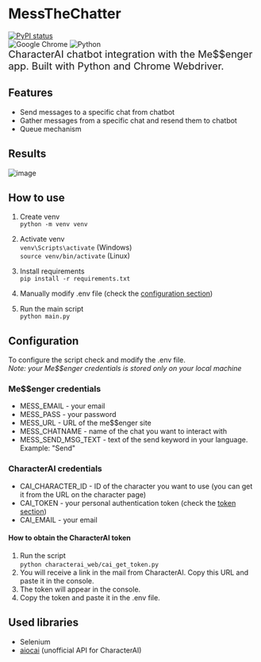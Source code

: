 # MessTheChatter </br>
[![PyPI status](https://img.shields.io/pypi/status/ansicolortags.svg)](https://pypi.python.org/pypi/ansicolortags/)</br>
![Google Chrome](https://img.shields.io/badge/Google%20Chrome-4285F4?style=for-the-badge&logo=GoogleChrome&logoColor=white)
![Python](https://img.shields.io/badge/python-3670A0?style=for-the-badge&logo=python&logoColor=ffdd54)</br>
<span style="font-size:20px">CharacterAI chatbot integration with the Me$$enger app. Built with Python and Chrome Webdriver.</span>

## Features
- Send messages to a specific chat from chatbot
- Gather messages from a specific chat and resend them to chatbot
- Queue mechanism

## Results
![image](https://github.com/user-attachments/assets/63e2e6ec-2880-42a8-9286-d538eb93a7ee)


## How to use
1. Create venv <br/>
```python -m venv venv```

2. Activate venv<br/>
```venv\Scripts\activate``` (Windows)<br/>
```source venv/bin/activate``` (Linux)

3. Install requirements<br/>
```pip install -r requirements.txt```

4. Manually modify .env file (check the [configuration section](##Configuration))

4. Run the main script<br/>
```python main.py```

## Configuration
To configure the script check and modify the .env file.</br>
<i>Note: your Me$$enger credentials is stored only on your local machine</i>

### Me$$enger credentials
- MESS_EMAIL - your email
- MESS_PASS - your password
- MESS_URL - URL of the me$$enger site
- MESS_CHATNAME - name of the chat you want to interact with
- MESS_SEND_MSG_TEXT - text of the send keyword in your language. Example: "Send"

### CharacterAI credentials
- CAI_CHARACTER_ID - ID of the character you want to use (you can get it from the URL on the character page)
- CAI_TOKEN - your personal authentication token (check the [token section](####How-to-obtain-the-CharacterAI-token))
- CAI_EMAIL - your email

#### How to obtain the CharacterAI token
1. Run the script</br>
```python characterai_web/cai_get_token.py``` 
2. You will receive a link in the mail from CharacterAI. Copy this URL and paste it in the console.
3. The token will appear in the console.
4. Copy the token and paste it in the .env file.

## Used libraries
- Selenium 
- [aiocai](https://github.com/kramcat/CharacterAI) (unofficial API for CharacterAI)

